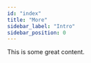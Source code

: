 ```yaml
---
id: "index"
title: "More"
sidebar_label: "Intro"
sidebar_position: 0
---
```


This is some great content.
